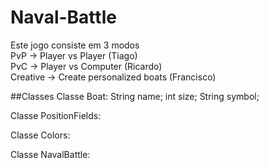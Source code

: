 # Naval-Battle

Este jogo consiste em 3 modos <br>
PvP -> Player vs Player  (Tiago)<br>
PvC -> Player vs Computer  (Ricardo)<br>
Creative -> Create personalized boats   (Francisco)<br>

##Classes
Classe Boat:
    String name;
    int size;
    String symbol;
  
Classe PositionFields:

Classe Colors:

Classe NavalBattle:
